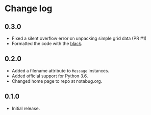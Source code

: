 # Change log

## 0.3.0

* Fixed a silent overflow error on unpacking simple grid data (PR #1)
* Formatted the code with the [black](https://black.readthedocs.io/en/stable/).


## 0.2.0

* Added a filename attribute to `Message` instances.
* Added official support for Python 3.6.
* Changed home page to repo at notabug.org.


## 0.1.0

* Initial release.
